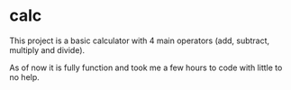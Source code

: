 # calc

This project is a basic calculator with 4 main operators (add, subtract, multiply and divide).

As of now it is fully function and took me a few hours to code with little to no help.